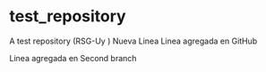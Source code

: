 # test_repository
A test repository (RSG-Uy )
N u e v a   L i n e a   
Linea agregada en GitHub
 
 

Linea agregada en Second branch

